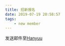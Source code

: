 ```yaml
---
title: 招新报名
date: 2019-07-19 20:58:57
tags:
    - new member
---
```

发送邮件至[Hanyuu](mailto:Furude_Hanyuu@outlook.com)